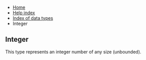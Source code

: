 <ul class="breadcrumb">
    <li><a href="">Home</a></li>
    <li><a href="help.html">Help index</a></li>
    <li><a href="types/">Index of data types</a></li>
    <li>Integer</li>
</ul>

## Integer

This type represents an integer number of any size (unbounded).
